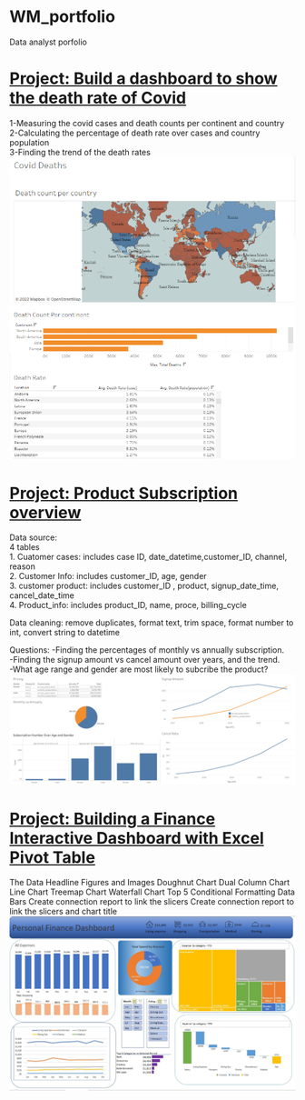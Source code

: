 # WM_portfolio
Data analyst porfolio

# [Project: Build a dashboard to show the death rate of Covid](https://public.tableau.com/app/profile/wendym4423/viz/CovidDashboard_16582091798820/Dashboard1)
1-Measuring the covid cases and death counts per continent and country     
2-Calculating the percentage of death rate over cases and country population        
3-Finding the trend of the death rates                 
![](/image/map.png)
![](/image/chart.PNG)

# [Project: Product Subscription overview](https://public.tableau.com/app/profile/wendym4423/viz/ProductSubscriptions/Subsription)
Data source:                                                      
4 tables                                                              
    1. Cuatomer cases: includes case ID, date_datetime,customer_ID, channel, reason                                          
    2. Customer Info: includes customer_ID, age, gender 	                                                                                                 
    3. customer product: includes customer_ID , product, signup_date_time, cancel_date_time                    	     
    4. Product_info: includes product_ID, name, proce, billing_cycle                                         	
    
Data cleaning: remove duplicates, format text, trim space, format number to int, convert string to datetime

Questions:
-Finding the percentages of monthly vs annually subscription.                                                                                                         	
-Finding the signup amount vs cancel amount over years, and the trend. 	                                                                      
-What age range and gender are most likely to subcribe the product?                                                     	                      
![](/image/Capture2.PNG)	


# [Project: Building a Finance Interactive Dashboard with Excel Pivot Table](https://github.com/wndmiao/WM_portfolio/blob/main/Finance%20expense%20intereactive%20dashboard.xlsx)

The Data
Headline Figures and Images
Doughnut Chart
Dual Column Chart
Line Chart
Treemap Chart
Waterfall Chart
Top 5 Conditional Formatting Data Bars
Create connection report to link the slicers
Create connection report to link the slicers and chart title                                         
![](/image/Capture%2001.JPG)


